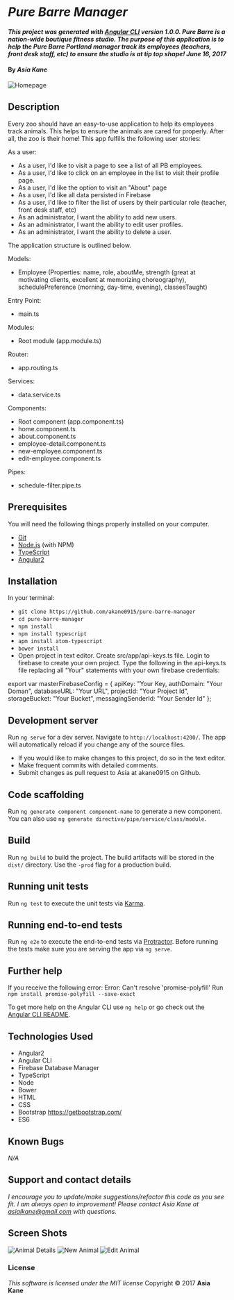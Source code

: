 # _Pure Barre Manager_

#### _This project was generated with [Angular CLI](https://github.com/angular/angular-cli) version 1.0.0.  Pure Barre is a nation-wide boutique fitness studio.  The purpose of this application is to help the Pure Barre Portland manager track its employees (teachers, front desk staff, etc) to ensure the studio is at tip top shape! June 16, 2017_

#### By _**Asia Kane**_

![Homepage](resources/images/homepage.png)

## Description

Every zoo should have an easy-to-use application to help its employees track animals.  This helps to ensure the animals are cared for properly.  After all, the zoo is their home!  This app fulfills the following user stories:

As a user:

* As a user, I'd like to visit a page to see a list of all PB employees.
* As a user, I'd like to click on an employee in the list to visit their profile page.
* As a user, I'd like the option to visit an "About" page
* As a user, I'd like all data persisted in Firebase
* As a user, I'd like to filter the list of users by their particular role (teacher, front desk staff, etc)
* As an administrator, I want the ability to add new users.
* As an administrator, I want the ability to edit user profiles.
* As an administrator, I want the ability to delete a user.

The application structure is outlined below.  

Models:
  - Employee (Properties: name, role, aboutMe, strength (great at motivating clients, excellent at memorizing choreography), schedulePreference (morning, day-time, evening), classesTaught)

Entry Point:
  - main.ts

Modules:
  - Root module (app.module.ts)

Router:
  - app.routing.ts

Services:
  - data.service.ts

Components:
  - Root component (app.component.ts)
  - home.component.ts
  - about.component.ts
  - employee-detail.component.ts
  - new-employee.component.ts
  - edit-employee.component.ts

Pipes:
  - schedule-filter.pipe.ts

## Prerequisites

You will need the following things properly installed on your computer.

* [Git](https://git-scm.com/)
* [Node.js](https://nodejs.org/) (with NPM)
* [TypeScript](https://www.typescriptlang.org/)
* [Angular2](https://angular.io/)

## Installation

In your terminal:
* `git clone https://github.com/akane0915/pure-barre-manager`
* `cd pure-barre-manager`
* `npm install`
* `npm install typescript`
* `apm install atom-typescript`
* `bower install`
* Open project in text editor.  Create src/app/api-keys.ts file.  Login to firebase to create your own project.  Type the following in the api-keys.ts file replacing all "Your" statements with your own firebase credentials:

export var masterFirebaseConfig = {
  apiKey: "Your Key,
  authDomain: "Your Doman",
  databaseURL: "Your URL",
  projectId: "Your Project Id",
  storageBucket: "Your Bucket",
  messagingSenderId: "Your Sender Id"
};

## Development server

Run `ng serve` for a dev server. Navigate to `http://localhost:4200/`. The app will automatically reload if you change any of the source files.

* If you would like to make changes to this project, do so in the text editor.
* Make frequent commits with detailed comments.
* Submit changes as pull request to Asia at akane0915 on Github.

## Code scaffolding

Run `ng generate component component-name` to generate a new component. You can also use `ng generate directive/pipe/service/class/module`.

## Build

Run `ng build` to build the project. The build artifacts will be stored in the `dist/` directory. Use the `-prod` flag for a production build.

## Running unit tests

Run `ng test` to execute the unit tests via [Karma](https://karma-runner.github.io).

## Running end-to-end tests

Run `ng e2e` to execute the end-to-end tests via [Protractor](http://www.protractortest.org/).
Before running the tests make sure you are serving the app via `ng serve`.

## Further help

If you receive the following error: Error: Can't resolve 'promise-polyfill'
Run `npm install promise-polyfill --save-exact`

To get more help on the Angular CLI use `ng help` or go check out the [Angular CLI README](https://github.com/angular/angular-cli/blob/master/README.md).

## Technologies Used

* Angular2
* Angular CLI
* Firebase Database Manager
* TypeScript
* Node
* Bower
* HTML
* CSS
* Bootstrap https://getbootstrap.com/
* ES6

## Known Bugs
_N/A_

## Support and contact details
_I encourage you to update/make suggestions/refactor this code as you see fit. I am always open to improvement! Please contact Asia Kane at asialkane@gmail.com with questions._

## Screen Shots

![Animal Details](resources/images/animal-details.png)
![New Animal](resources/images/new-animal.png)
![Edit Animal](resources/images/edit.png)

### License
  *This software is licensed under the MIT license*
  Copyright © 2017 **Asia Kane**
